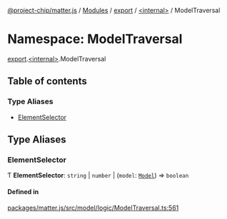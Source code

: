 [@project-chip/matter.js](../README.md) / [Modules](../modules.md) / [export](export.md) / [\<internal\>](export._internal_.md) / ModelTraversal

# Namespace: ModelTraversal

[export](export.md).[\<internal\>](export._internal_.md).ModelTraversal

## Table of contents

### Type Aliases

- [ElementSelector](export._internal_.ModelTraversal.md#elementselector)

## Type Aliases

### ElementSelector

Ƭ **ElementSelector**: `string` \| `number` \| (`model`: [`Model`](../classes/model.Model-1.md)) => `boolean`

#### Defined in

[packages/matter.js/src/model/logic/ModelTraversal.ts:561](https://github.com/project-chip/matter.js/blob/dfd1dc35/packages/matter.js/src/model/logic/ModelTraversal.ts#L561)
